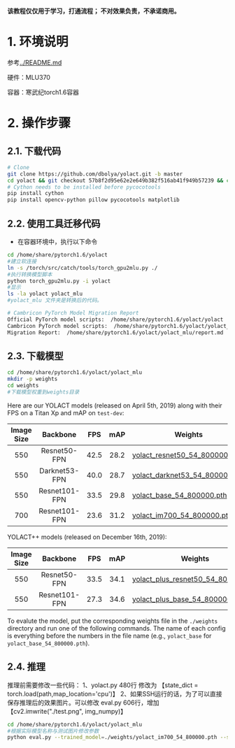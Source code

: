 
**该教程仅仅用于学习，打通流程； 不对效果负责，不承诺商用。**

# 1. 环境说明
参考[../README.md](../README.md)

硬件：MLU370

容器：寒武纪torch1.6容器

# 2. 操作步骤

## 2.1. 下载代码
```bash
# Clone
git clone https://github.com/dbolya/yolact.git -b master
cd yolact && git checkout 57b8f2d95e62e2e649b382f516ab41f949b57239 && cd -
# Cython needs to be installed before pycocotools
pip install cython
pip install opencv-python pillow pycocotools matplotlib
```

## 2.2. 使用工具迁移代码
- 在容器环境中，执行以下命令
```bash
cd /home/share/pytorch1.6/yolact
#建立软连接
ln -s /torch/src/catch/tools/torch_gpu2mlu.py ./
#执行转换模型脚本
python torch_gpu2mlu.py -i yolact
#显示
ls -la yolact yolact_mlu
#yolact_mlu 文件夹是转换后的代码。
```
```bash
# Cambricon PyTorch Model Migration Report
Official PyTorch model scripts:  /home/share/pytorch1.6/yolact/yolact
Cambricon PyTorch model scripts:  /home/share/pytorch1.6/yolact/yolact_mlu
Migration Report:  /home/share/pytorch1.6/yolact/yolact_mlu/report.md
```

## 2.3. 下载模型
```bash
cd /home/share/pytorch1.6/yolact/yolact_mlu
mkdir -p weights
cd weights
#下载模型权重到weights目录
```

Here are our YOLACT models (released on April 5th, 2019) along with their FPS on a Titan Xp and mAP on `test-dev`:

| Image Size | Backbone      | FPS  | mAP  | Weights                                                                                                              |  |
|:----------:|:-------------:|:----:|:----:|----------------------------------------------------------------------------------------------------------------------|--------|
| 550        | Resnet50-FPN  | 42.5 | 28.2 | [yolact_resnet50_54_800000.pth](https://drive.google.com/file/d/1yp7ZbbDwvMiFJEq4ptVKTYTI2VeRDXl0/view?usp=sharing)  | [Mirror](https://ucdavis365-my.sharepoint.com/:u:/g/personal/yongjaelee_ucdavis_edu/EUVpxoSXaqNIlssoLKOEoCcB1m0RpzGq_Khp5n1VX3zcUw) |
| 550        | Darknet53-FPN | 40.0 | 28.7 | [yolact_darknet53_54_800000.pth](https://drive.google.com/file/d/1dukLrTzZQEuhzitGkHaGjphlmRJOjVnP/view?usp=sharing) | [Mirror](https://ucdavis365-my.sharepoint.com/:u:/g/personal/yongjaelee_ucdavis_edu/ERrao26c8llJn25dIyZPhwMBxUp2GdZTKIMUQA3t0djHLw)
| 550        | Resnet101-FPN | 33.5 | 29.8 | [yolact_base_54_800000.pth](https://drive.google.com/file/d/1UYy3dMapbH1BnmtZU4WH1zbYgOzzHHf_/view?usp=sharing)      | [Mirror](https://ucdavis365-my.sharepoint.com/:u:/g/personal/yongjaelee_ucdavis_edu/EYRWxBEoKU9DiblrWx2M89MBGFkVVB_drlRd_v5sdT3Hgg)
| 700        | Resnet101-FPN | 23.6 | 31.2 | [yolact_im700_54_800000.pth](https://drive.google.com/file/d/1lE4Lz5p25teiXV-6HdTiOJSnS7u7GBzg/view?usp=sharing)     | [Mirror](https://ucdavis365-my.sharepoint.com/:u:/g/personal/yongjaelee_ucdavis_edu/Eagg5RSc5hFEhp7sPtvLNyoBjhlf2feog7t8OQzHKKphjw)

YOLACT++ models (released on December 16th, 2019):

| Image Size | Backbone      | FPS  | mAP  | Weights                                                                                                              |  |
|:----------:|:-------------:|:----:|:----:|----------------------------------------------------------------------------------------------------------------------|--------|
| 550        | Resnet50-FPN  | 33.5 | 34.1 | [yolact_plus_resnet50_54_800000.pth](https://drive.google.com/file/d/1ZPu1YR2UzGHQD0o1rEqy-j5bmEm3lbyP/view?usp=sharing)  | [Mirror](https://ucdavis365-my.sharepoint.com/:u:/g/personal/yongjaelee_ucdavis_edu/EcJAtMiEFlhAnVsDf00yWRIBUC4m8iE9NEEiV05XwtEoGw) |
| 550        | Resnet101-FPN | 27.3 | 34.6 | [yolact_plus_base_54_800000.pth](https://drive.google.com/file/d/15id0Qq5eqRbkD-N3ZjDZXdCvRyIaHpFB/view?usp=sharing) | [Mirror](https://ucdavis365-my.sharepoint.com/:u:/g/personal/yongjaelee_ucdavis_edu/EVQ62sF0SrJPrl_68onyHF8BpG7c05A8PavV4a849sZgEA)

To evalute the model, put the corresponding weights file in the `./weights` directory and run one of the following commands. The name of each config is everything before the numbers in the file name (e.g., `yolact_base` for `yolact_base_54_800000.pth`).

## 2.4. 推理
推理前需要修改一些代码：
1、yolact.py 480行  修改为 【state_dict = torch.load(path,map_location='cpu')】
2、如果SSH运行的话，为了可以直接保存推理后的效果图片。可以修改 eval.py 606行，增加 【cv2.imwrite("./test.png", img_numpy)】
```bash
cd /home/share/pytorch1.6/yolact/yolact_mlu
#根据实际模型名称与测试图片修改参数
python eval.py --trained_model=./weights/yolact_im700_54_800000.pth --score_threshold=0.15 --top_k=15 --image=../data/bus.jpg
```

